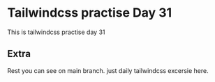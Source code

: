 # Tailwindcss practise Day 31

This is tailwindcss practise day 31

## Extra

Rest you can see on main branch. just daily tailwindcss excersie here.
